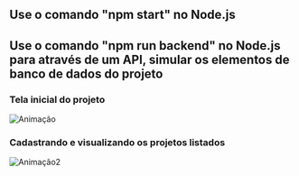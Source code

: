 ## Use o comando "npm start" no Node.js
## Use o comando "npm run backend" no Node.js para através de um API, simular os elementos de banco de dados do projeto

### Tela inicial do projeto
![Animação](https://user-images.githubusercontent.com/107668423/217105590-79f8aac4-da28-49c0-9100-c0d0b29ae98c.gif)

### Cadastrando e visualizando os projetos listados
![Animação2](https://user-images.githubusercontent.com/107668423/217105620-5351e4fc-14c7-468b-b1e3-524857cbd7e3.gif)

